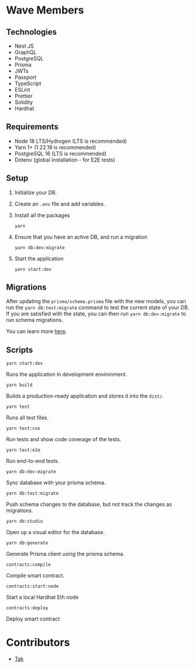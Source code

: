 # Wave Members


## Technologies

- Nest JS
- GraphQL
- PostgreSQL
- Prisma
- JWTs
- Passport 
- TypeScript
- ESLint
- Prettier
- Solidity
- Hardhat

## Requirements

- Node 18 LTS/Hydrogen (LTS is recommended)
- Yarn 1+ (1.22.19 is recommended)
- PostgreSQL 16 (LTS is recommended)
- Dotenv (global installation - for E2E tests)

## Setup

1. Initialize your DB.

2. Create an `.env` file and add variables.

3. Install all the packages
    ```
    yarn
    ```
4. Ensure that you have an active DB, and run a migration
    ```
    yarn db:dev:migrate
    ```
5. Start the application
    ```
    yarn start:dev
    ```
## Migrations

After updating the `prisma/schema.prisma` file with the new models, you
can run the `yarn db:test:migrate` command to test the current state of
your DB. If you are satisfied with the state, you can then run `yarn db:dev:migrate`
to run schema migrations.

You can learn more [here](https://www.prisma.io/docs/orm/prisma-migrate/getting-started).

## Scripts

`yarn start:dev`

Runs the application in development environment.

`yarn build`

Builds a production-ready application and stores it into the `dist/`.

`yarn test`

Runs all test files.

`yarn test:cov`

Run tests and show code coverage of the tests.

`yarn test:e2e`

Run end-to-end tests.

`yarn db:dev:migrate`

Sync database with your prisma schema.

`yarn db:test:migrate`

Push schema changes to the database, but not track the changes as migrations.

`yarn db:studio`

Open up a visual editor for the database.

`yarn db:generate`

Generate Prisma client using the prisma schema.

`contracts:compile`

Compile smart contract.

`contracts:start:node`

Start a local Hardhat Eth node 

`contracts:deploy`

Deploy smart contract

# Contributors

- [Tak](https://github.com/takumhonde9)